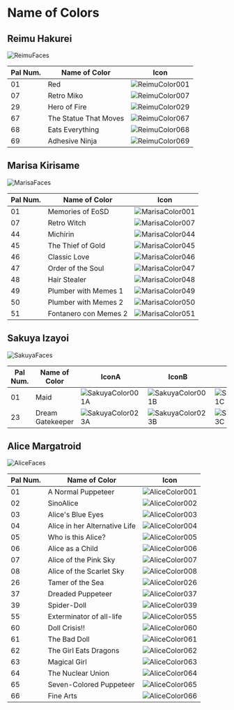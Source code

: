 # Name of Colors

## Reimu Hakurei
![ReimuFaces](https://github.com/IkuTronHD/Touhou-Kagehakuchuumu---Shadow-Daydream/blob/main/img/Select/pl00_ct00.png)

| Pal Num. | Name of Color | Icon |
|----------|---------------|-----------|
| 01 | Red | ![ReimuColor001](https://github.com/IkuTronHD/Touhou-Kagehakuchuumu---Shadow-Daydream/blob/main/Reimu/Colors/EN/001.png) |
| 07 | Retro Miko | ![ReimuColor007](https://github.com/IkuTronHD/Touhou-Kagehakuchuumu---Shadow-Daydream/blob/main/Reimu/Colors/EN/007.png) |
| 29 | Hero of Fire | ![ReimuColor029](https://github.com/IkuTronHD/Touhou-Kagehakuchuumu---Shadow-Daydream/blob/main/Reimu/Colors/EN/029.png) |
| 67 | The Statue That Moves | ![ReimuColor067](https://github.com/IkuTronHD/Touhou-Kagehakuchuumu---Shadow-Daydream/blob/main/Reimu/Colors/EN/067.png) |
| 68 | Eats Everything | ![ReimuColor068](https://github.com/IkuTronHD/Touhou-Kagehakuchuumu---Shadow-Daydream/blob/main/Reimu/Colors/EN/068.png) |
| 69 | Adhesive Ninja | ![ReimuColor069](https://github.com/IkuTronHD/Touhou-Kagehakuchuumu---Shadow-Daydream/blob/main/Reimu/Colors/EN/069.png) |

## Marisa Kirisame
![MarisaFaces](https://github.com/IkuTronHD/Touhou-Kagehakuchuumu---Shadow-Daydream/blob/main/img/Select/pl01_ct00.png)

| Pal Num. | Name of Color | Icon |
|----------|---------------|-----------|
| 01 | Memories of EoSD | ![MarisaColor001](https://github.com/IkuTronHD/Touhou-Kagehakuchuumu---Shadow-Daydream/blob/main/Marisa/Colors/EN/001.png) |
| 07 | Retro Witch | ![MarisaColor007](https://github.com/IkuTronHD/Touhou-Kagehakuchuumu---Shadow-Daydream/blob/main/Marisa/Colors/EN/007.png) |
| 44 | Michirin | ![MarisaColor044](https://github.com/IkuTronHD/Touhou-Kagehakuchuumu---Shadow-Daydream/blob/main/Marisa/Colors/EN/044.png) |
| 45 | The Thief of Gold | ![MarisaColor045](https://github.com/IkuTronHD/Touhou-Kagehakuchuumu---Shadow-Daydream/blob/main/Marisa/Colors/EN/045.png) |
| 46 | Classic Love | ![MarisaColor046](https://github.com/IkuTronHD/Touhou-Kagehakuchuumu---Shadow-Daydream/blob/main/Marisa/Colors/EN/046.png) |
| 47 | Order of the Soul | ![MarisaColor047](https://github.com/IkuTronHD/Touhou-Kagehakuchuumu---Shadow-Daydream/blob/main/Marisa/Colors/EN/047.png) |
| 48 | Hair Stealer | ![MarisaColor048](https://github.com/IkuTronHD/Touhou-Kagehakuchuumu---Shadow-Daydream/blob/main/Marisa/Colors/EN/048.png) |
| 49 | Plumber with Memes 1 | ![MarisaColor049](https://github.com/IkuTronHD/Touhou-Kagehakuchuumu---Shadow-Daydream/blob/main/Marisa/Colors/EN/049.png) |
| 50 | Plumber with Memes 2 | ![MarisaColor050](https://github.com/IkuTronHD/Touhou-Kagehakuchuumu---Shadow-Daydream/blob/main/Marisa/Colors/EN/050.png) |
| 51 | Fontanero con Memes 2 | ![MarisaColor051](https://github.com/IkuTronHD/Touhou-Kagehakuchuumu---Shadow-Daydream/blob/main/Marisa/Colors/EN/051.png) |

## Sakuya Izayoi
![SakuyaFaces](https://github.com/IkuTronHD/Touhou-Kagehakuchuumu---Shadow-Daydream/blob/main/img/Select/pl02a_ct00.png)

| Pal Num. | Name of Color | IconA | IconB | IconC |
|----------|---------------|-----------|-----------|-----------|
| 01 | Maid | ![SakuyaColor001A](https://github.com/IkuTronHD/Touhou-Kagehakuchuumu---Shadow-Daydream/blob/main/Sakuya/Colors/EN/001A.png) | ![SakuyaColor001B](https://github.com/IkuTronHD/Touhou-Kagehakuchuumu---Shadow-Daydream/blob/main/Sakuya/Colors/EN/001B.png) | ![SakuyaColor001C](https://github.com/IkuTronHD/Touhou-Kagehakuchuumu---Shadow-Daydream/blob/main/Sakuya/Colors/EN/001C.png) |
| 23 | Dream Gatekeeper | ![SakuyaColor023A](https://github.com/IkuTronHD/Touhou-Kagehakuchuumu---Shadow-Daydream/blob/main/Sakuya/Colors/EN/023A.png) | ![SakuyaColor023B](https://github.com/IkuTronHD/Touhou-Kagehakuchuumu---Shadow-Daydream/blob/main/Sakuya/Colors/EN/023B.png) | ![SakuyaColor023C](https://github.com/IkuTronHD/Touhou-Kagehakuchuumu---Shadow-Daydream/blob/main/Sakuya/Colors/EN/023C.png) |

## Alice Margatroid
![AliceFaces](https://github.com/IkuTronHD/Touhou-Kagehakuchuumu---Shadow-Daydream/blob/main/img/Select/pl03_ct00.png)

| Pal Num. | Name of Color | Icon |
|----------|---------------|-----------|
| 01 | A Normal Puppeteer | ![AliceColor001](https://github.com/IkuTronHD/Touhou-Kagehakuchuumu---Shadow-Daydream/blob/main/Alice/Colors/EN/001.png) |
| 02 | SinoAlice | ![AliceColor002](https://github.com/IkuTronHD/Touhou-Kagehakuchuumu---Shadow-Daydream/blob/main/Alice/Colors/EN/002.png) |
| 03 | Alice's Blue Eyes | ![AliceColor003](https://github.com/IkuTronHD/Touhou-Kagehakuchuumu---Shadow-Daydream/blob/main/Alice/Colors/EN/003.png) |
| 04 | Alice in her Alternative Life | ![AliceColor004](https://github.com/IkuTronHD/Touhou-Kagehakuchuumu---Shadow-Daydream/blob/main/Alice/Colors/EN/004.png) |
| 05 | Who is this Alice? | ![AliceColor005](https://github.com/IkuTronHD/Touhou-Kagehakuchuumu---Shadow-Daydream/blob/main/Alice/Colors/EN/005.png) |
| 06 | Alice as a Child | ![AliceColor006](https://github.com/IkuTronHD/Touhou-Kagehakuchuumu---Shadow-Daydream/blob/main/Alice/Colors/EN/006.png) |
| 07 | Alice of the Pink Sky | ![AliceColor007](https://github.com/IkuTronHD/Touhou-Kagehakuchuumu---Shadow-Daydream/blob/main/Alice/Colors/EN/007.png) |
| 08 | Alice of the Scarlet Sky | ![AliceColor008](https://github.com/IkuTronHD/Touhou-Kagehakuchuumu---Shadow-Daydream/blob/main/Alice/Colors/EN/008.png) |
| 26 | Tamer of the Sea | ![AliceColor026](https://github.com/IkuTronHD/Touhou-Kagehakuchuumu---Shadow-Daydream/blob/main/Alice/Colors/EN/026.png) |
| 37 | Dreaded Puppeteer | ![AliceColor037](https://github.com/IkuTronHD/Touhou-Kagehakuchuumu---Shadow-Daydream/blob/main/Alice/Colors/EN/037.png) |
| 39 | Spider-Doll | ![AliceColor039](https://github.com/IkuTronHD/Touhou-Kagehakuchuumu---Shadow-Daydream/blob/main/Alice/Colors/EN/039.png) |
| 55 | Exterminator of all-life | ![AliceColor055](https://github.com/IkuTronHD/Touhou-Kagehakuchuumu---Shadow-Daydream/blob/main/Alice/Colors/EN/055.png) |
| 60 | Doll Crisis!! | ![AliceColor060](https://github.com/IkuTronHD/Touhou-Kagehakuchuumu---Shadow-Daydream/blob/main/Alice/Colors/EN/060.png) |
| 61 | The Bad Doll | ![AliceColor061](https://github.com/IkuTronHD/Touhou-Kagehakuchuumu---Shadow-Daydream/blob/main/Alice/Colors/EN/061.png) |
| 62 | The Girl Eats Dragons | ![AliceColor062](https://github.com/IkuTronHD/Touhou-Kagehakuchuumu---Shadow-Daydream/blob/main/Alice/Colors/EN/062.png) |
| 63 | Magical Girl | ![AliceColor063](https://github.com/IkuTronHD/Touhou-Kagehakuchuumu---Shadow-Daydream/blob/main/Alice/Colors/EN/063.png) |
| 64 | The Nuclear Union | ![AliceColor064](https://github.com/IkuTronHD/Touhou-Kagehakuchuumu---Shadow-Daydream/blob/main/Alice/Colors/EN/064.png) |
| 65 | Seven-Colored Puppeteer | ![AliceColor065](https://github.com/IkuTronHD/Touhou-Kagehakuchuumu---Shadow-Daydream/blob/main/Alice/Colors/EN/065.png) |
| 66 | Fine Arts | ![AliceColor066](https://github.com/IkuTronHD/Touhou-Kagehakuchuumu---Shadow-Daydream/blob/main/Alice/Colors/EN/066.png) |
